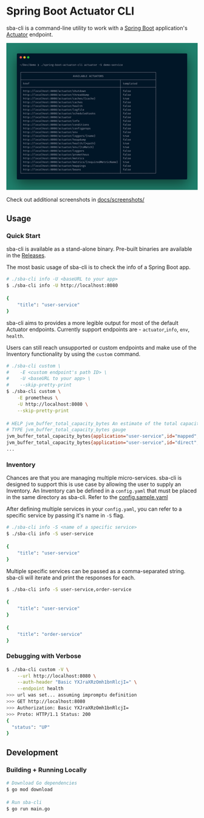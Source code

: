 # Spring Boot Actuator CLI

sba-cli is a command-line utility to work with a [Spring Boot](https://spring.io/projects/spring-boot) application's [Actuator](https://docs.spring.io/spring-boot/docs/current/reference/html/production-ready-features.html) endpoint.

![actuator screenshot](./docs/screenshots/actuator.png)

Check out additional screenshots in [docs/screenshots/](./docs/screenshots/README.md)

## Usage

### Quick Start

sba-cli is available as a stand-alone binary. Pre-built binaries are available in the [Releases](https://github.com/arkits/spring-boot-actuator-cli/releases).

The most basic usage of sba-cli is to check the info of a Spring Boot app.

```bash
# ./sba-cli info -U <baseURL to your app>
$ ./sba-cli info -U http://localhost:8080

{
    "title": "user-service"
}
```

sba-cli aims to provides a more legible output for most of the default Actuator endpoints. Currently support endpoints are - `actuator`,`info`, `env`, `health`.

Users can still reach unsupported or custom endpoints and make use of the Inventory functionality by using the `custom` command.

```bash
# ./sba-cli custom \
#    -E <custom endpoint's path ID> \
#    -U <baseURL to your app> \
#    --skip-pretty-print
$ ./sba-cli custom \
    -E prometheus \
    -U http://localhost:8080 \
    --skip-pretty-print

# HELP jvm_buffer_total_capacity_bytes An estimate of the total capacity of the buffers in this pool
# TYPE jvm_buffer_total_capacity_bytes gauge
jvm_buffer_total_capacity_bytes{application="user-service",id="mapped",} 0.0
jvm_buffer_total_capacity_bytes{application="user-service",id="direct",} 81920.0
...
```

### Inventory

Chances are that you are managing multiple micro-services. sba-cli is designed to support this is use case by allowing the user to supply an Inventory. An Inventory can be defined in a `config.yaml` that must be placed in the same directory as sba-cli. Refer to the [config.sample.yaml](./config.sample.yaml)

After defining multiple services in your `config.yaml`, you can refer to a specific service by passing it's name in `-S` flag.

```bash
# ./sba-cli info -S <name of a specific service>
$ ./sba-cli info -S user-service

{
    "title": "user-service"
}
```

Multiple specific services can be passed as a comma-separated string. sba-cli will iterate and print the responses for each.

```bash
$ ./sba-cli info -S user-service,order-service

{
    "title": "user-service"
}

{
    "title": "order-service"
}
```

### Debugging with Verbose

```bash
$ ./sba-cli custom -V \
    --url http://localhost:8080 \
    --auth-header "Basic YXJraXRzOmh1bnRlcjI=" \
    --endpoint health
>>> url was set... assuming impromptu definition
>>> GET http://localhost:8080
>>> Authorization: Basic YXJraXRzOmh1bnRlcjI=
>>> Proto: HTTP/1.1 Status: 200
{
  "status": "UP"
}
```

## Development

### Building + Running Locally

```bash
# Download Go dependencies
$ go mod download

# Run sba-cli
$ go run main.go
```
